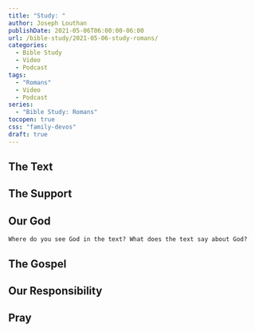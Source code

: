 ```yaml
---
title: "Study: "
author: Joseph Louthan
publishDate: 2021-05-06T06:00:00-06:00
url: /bible-study/2021-05-06-study-romans/
categories:
  - Bible Study
  - Video
  - Podcast
tags:
  - "Romans"
  - Video
  - Podcast
series:
  - "Bible Study: Romans"
tocopen: true
css: "family-devos"
draft: true
---
```

## The Text

## The Support

## Our God



```text
Where do you see God in the text? What does the text say about God?
```

## The Gospel

## Our Responsibility

## Pray

<div style="font-variant: small-caps;">

</div>
&nbsp;


